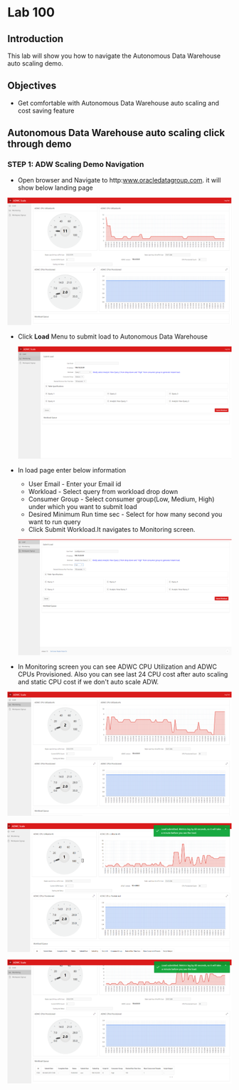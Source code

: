 
# Lab 100

## Introduction

This lab will show you how to navigate the Autonomous Data Warehouse auto scaling demo.

## Objectives

- Get comfortable with Autonomous Data Warehouse auto scaling and cost saving feature


## Autonomous Data Warehouse auto scaling click through demo

### **STEP 1**: ADW Scaling Demo Navigation

- Open browser and Navigate to http:www.oracledatagroup.com. it will show below landing page

![](./images/adwscale1.png)

- Click **Load** Menu to submit load to Autonomous Data Warehouse

   ![](./images/adwscale2.png)
   
- In load page enter below information
  
  * User Email - Enter your Email id
  * Workload - Select query from workload drop down 
  * Consumer Group - Select consumer group(Low, Medium, High) under which you want to submit load
  * Desired Minimum Run time sec - Select for how many second you want to run query
  * Click Submit Workload.It navigates to Monitoring screen.
  
  ![](./images/adwscale4.png)  
  
- In Monitoring screen you can see ADWC CPU Utilization and ADWC CPUs Provisioned. Also you can see last 24 CPU cost after auto scaling and static CPU cost if we don't auto scale ADW. 

![](./images/adwscale3.png)



![](./images/adwscale5.png)

![](./images/adwscale6.png)

